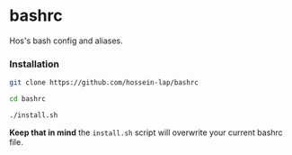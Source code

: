 # bashrc

Hos's bash config and aliases.

### Installation

```sh
git clone https://github.com/hossein-lap/bashrc
```

```sh
cd bashrc
```

```sh
./install.sh
```

**Keep that in mind** the `install.sh` script will overwrite your current
bashrc file.
